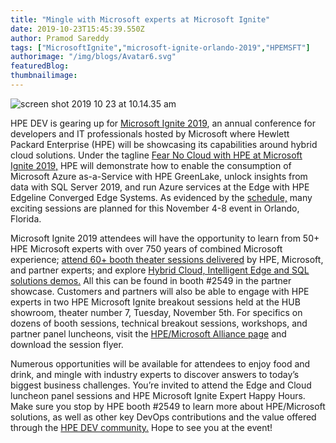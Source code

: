 ```yaml
---
title: "Mingle with Microsoft experts at Microsoft Ignite"
date: 2019-10-23T15:45:39.550Z
author: Pramod Sareddy 
tags: ["MicrosoftIgnite","microsoft-ignite-orlando-2019","HPEMSFT"]
authorimage: "/img/blogs/Avatar6.svg"
featuredBlog:
thumbnailimage:
---
```

![screen shot 2019 10 23 at 10.14.35 am](https://hpe-developer-portal.s3.amazonaws.com/uploads/media/2019/10/screen-shot-2019-10-23-at-101435-am-1571847321995.png)

HPE DEV is gearing up for [Microsoft Ignite 2019](https://www.microsoft.com/en-us/ignite), an annual conference for developers and IT professionals hosted by Microsoft where Hewlett Packard Enterprise (HPE) will be showcasing its capabilities around hybrid cloud solutions. Under the tagline [Fear No Cloud with HPE at Microsoft Ignite 2019,](https://www.hpe.com/us/en/alliance/microsoft/ignite2019.html) HPE will demonstrate how to enable the consumption of Microsoft Azure as-a-Service with HPE GreenLake, unlock insights from data with SQL Server 2019, and run Azure services at the Edge with HPE Edgeline Converged Edge Systems. As evidenced by the [schedule,](https://myignite.techcommunity.microsoft.com/sessions) many exciting sessions are planned for this November 4-8 event in Orlando, Florida.

Microsoft Ignite 2019 attendees will have the opportunity to learn from 50+ HPE Microsoft experts with over 750 years of combined Microsoft experience; [attend 60+ booth theater sessions delivered](https://www.hpe.com/us/en/alliance/microsoft/ignite2019.html#booth) by HPE, Microsoft, and partner experts; and explore [Hybrid Cloud, Intelligent Edge and SQL solutions demos.](https://www.hpe.com/us/en/alliance/microsoft/ignite2019.html#demos) All this can be found in booth #2549 in the partner showcase. Customers and partners will also be able to engage with HPE experts in two HPE Microsoft Ignite breakout sessions held at the HUB showroom, theater number 7, Tuesday, November 5th. For specifics on dozens of booth sessions, technical breakout sessions, workshops, and partner panel luncheons, visit the [HPE/Microsoft Alliance page](https://www.hpe.com/us/en/alliance/microsoft/ignite2019.html) and download the session flyer. 

Numerous opportunities will be available for attendees to enjoy food and drink, and mingle with industry experts to discover answers to today’s biggest business challenges. You’re invited to attend the Edge and Cloud luncheon panel sessions and HPE Microsoft Ignite Expert Happy Hours. Make sure you stop by HPE booth #2549 to learn more about HPE/Microsoft solutions, as well as other key DevOps contributions and the value offered through the [HPE DEV community.](https://developer.hpe.com/community) Hope to see you at the event!
